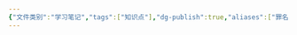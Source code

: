 ```yaml
---
{"文件类别":"学习笔记","tags":["知识点"],"dg-publish":true,"aliases":["罪名统一原则"],"permalink":"/学习笔记studyup/知识点cheese/双重犯罪原则/","dgPassFrontmatter":true,"created":"2024-10-22T11:49:25.240+08:00","updated":"2024-10-22T11:49:38.043+08:00"}
---
```


